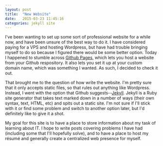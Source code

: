 ```yaml
---
layout: post
title:  "New Website"
date:   2015-03-23 11:45:16
categories: jekyll site
---
```

I've been wanting to set up some sort of professional website for a while now, and have been unsure of the best way to do it. I have considered paying for a VPS and hosting Wordpress, but have had trouble bringing myself to do so because I figured there would be some better option.  Today I happened to stumble across [Github Pages][pages], which lets you host a website from your Github respository.  It also lets you set it up at your custom domain name, which was something I wanted.  As such, I decided to check it out.

That brought me to the question of how write the website. I'm pretty sure that it only accepts static files, so that rules out anything like Wordpress.  Instead, I went with the option that Github suggests--[Jekyll][jekyll].  Jekyll is a Ruby site generator that takes text marked down in a number of ways (their own syntax, text, HTML, etc) and spits out a static site.  I'm not sure if I'll stick with it or find some problem and switch to another option later, but I'd definitely like to give it a shot.

My goal for this site is to have a place to store information about my task of learning about IT.  I hope to write posts covering problems I have had (including some that I'll hopefully solve), and to have a place to host my résumé and generally create a centralized web presence for myself.

[pages]:    http://pages.github.com
[jekyll]:      http://jekyllrb.com

